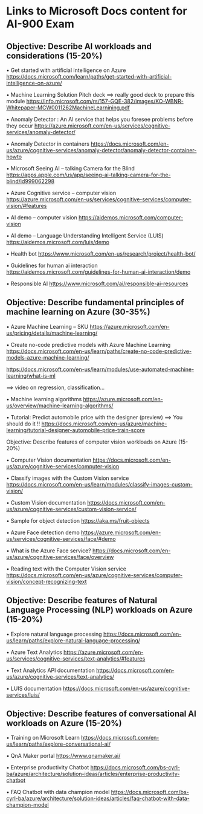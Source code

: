 # Links to Microsoft Docs content for AI-900 Exam

## Objective: Describe AI workloads and considerations (15-20%)

•	Get started with artificial intelligence on Azure 
https://docs.microsoft.com/learn/paths/get-started-with-artificial-intelligence-on-azure/ 

•	Machine Learning Solution Pitch deck ==> really good deck to prepare this module
https://info.microsoft.com/rs/157-GQE-382/images/KO-WBNR-Whitepaper-MCW0011262MachineLearnining.pdf 

•	Anomaly Detector : An AI service that helps you foresee problems before they occur
https://azure.microsoft.com/en-us/services/cognitive-services/anomaly-detector/ 

•	Anomaly Detector in containers 
https://docs.microsoft.com/en-us/azure/cognitive-services/anomaly-detector/anomaly-detector-container-howto

•	Microsoft Seeing AI – talking Camera for the Blind
https://apps.apple.com/us/app/seeing-ai-talking-camera-for-the-blind/id999062298 

•	Azure Cognitive service – computer vision
https://azure.microsoft.com/en-us/services/cognitive-services/computer-vision/#features

•	AI demo – computer vision
https://aidemos.microsoft.com/computer-vision

•	AI demo – Language Understanding Intelligent Service (LUIS)
https://aidemos.microsoft.com/luis/demo

•	Health bot
https://www.microsoft.com/en-us/research/project/health-bot/

•	Guidelines for human ai interaction
https://aidemos.microsoft.com/guidelines-for-human-ai-interaction/demo

•	Responsible AI
https://www.microsoft.com/ai/responsible-ai-resources

## Objective: Describe fundamental principles of machine learning on Azure (30-35%)

•	Azure Machine Learning – SKU
https://azure.microsoft.com/en-us/pricing/details/machine-learning/

•	Create no-code predictive models with Azure Machine Learning
https://docs.microsoft.com/en-us/learn/paths/create-no-code-predictive-models-azure-machine-learning/

https://docs.microsoft.com/en-us/learn/modules/use-automated-machine-learning/what-is-ml

==> video on regression, classification…

•	Machine learning algorithms
https://azure.microsoft.com/en-us/overview/machine-learning-algorithms/

•	Tutorial: Predict automobile price with the designer (preview) ==> You should do it !!
https://docs.microsoft.com/en-us/azure/machine-learning/tutorial-designer-automobile-price-train-score

Objective: Describe features of computer vision workloads on Azure (15-20%)

•	Computer Vision documentation
https://docs.microsoft.com/en-us/azure/cognitive-services/computer-vision

•	Classify images with the Custom Vision service
https://docs.microsoft.com/en-us/learn/modules/classify-images-custom-vision/

•	Custom Vision documentation
https://docs.microsoft.com/en-us/azure/cognitive-services/custom-vision-service/

•	Sample for object detection
https://aka.ms/fruit-objects

•	Azure Face detection demo
https://azure.microsoft.com/en-us/services/cognitive-services/face/#demo

•	What is the Azure Face service?
https://docs.microsoft.com/en-us/azure/cognitive-services/face/overview

•	Reading text with the Computer Vision service
https://docs.microsoft.com/en-us/azure/cognitive-services/computer-vision/concept-recognizing-text

## Objective: Describe features of Natural Language Processing (NLP) workloads on Azure (15-20%)

•	Explore natural language processing
https://docs.microsoft.com/en-us/learn/paths/explore-natural-language-processing/

•	Azure Text Analytics
https://azure.microsoft.com/en-us/services/cognitive-services/text-analytics/#features

•	Text Analytics API documentation
https://docs.microsoft.com/en-us/azure/cognitive-services/text-analytics/

•	LUIS documentation
https://docs.microsoft.com/en-us/azure/cognitive-services/luis/

## Objective: Describe features of conversational AI workloads on Azure (15-20%)

•	Training on Microsoft Learn
https://docs.microsoft.com/en-us/learn/paths/explore-conversational-ai/

•	QnA Maker portal
https://www.qnamaker.ai/

•	Enterprise productivity Chatbot
https://docs.microsoft.com/bs-cyrl-ba/azure/architecture/solution-ideas/articles/enterprise-productivity-chatbot

•	FAQ Chatbot with data champion model
https://docs.microsoft.com/bs-cyrl-ba/azure/architecture/solution-ideas/articles/faq-chatbot-with-data-champion-model
